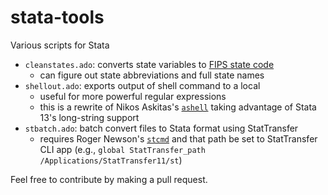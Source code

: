 stata-tools
===========

Various scripts for Stata

* `cleanstates.ado`: converts state variables to [FIPS state code](https://en.wikipedia.org/wiki/FIPS_state_code)
  * can figure out state abbreviations and full state names
* `shellout.ado`: exports output of shell command to a local
  * useful for more powerful regular expressions
  * this is a rewrite of Nikos Askitas's [`ashell`](http://ideas.repec.org/c/boc/bocode/s456833.html) taking advantage of Stata 13's long-string support
* `stbatch.ado`: batch convert files to Stata format using StatTransfer
  * requires Roger Newson's [`stcmd`](http://ideas.repec.org/c/boc/bocode/s414701.html) and that path be set to StatTransfer CLI app (e.g., `global StatTransfer_path /Applications/StatTransfer11/st`)

Feel free to contribute by making a pull request.
